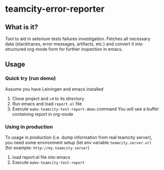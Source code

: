 # teamcity-error-reporter

## What is it?

Tool to aid in selenium tests failures investigation. Fetches all necessary data (stacktraces, error messages, artifacts, etc.) and convert it into structured org-mode form for further inspection in emacs.

## Usage

### Quick try (run demo)

 Assume you have Leiningen and emacs installed
 
 1. Clone project and `cd` to its directory
 2. Run emacs and load `report.el` file
 3. Execute `make-teamcity-test-report-demo` command
 You will see a buffer containing report in org-mode
 
### Using in production

 To usage in production (i.e. dump information from real teamcity server), you need some environment setup
 Set env variable `teamcity.server.url` (for example: `http://my.teamcity.server`)
 
 1. load report.el file into emacs
 2. Execute `make-teamcity-test-report`
